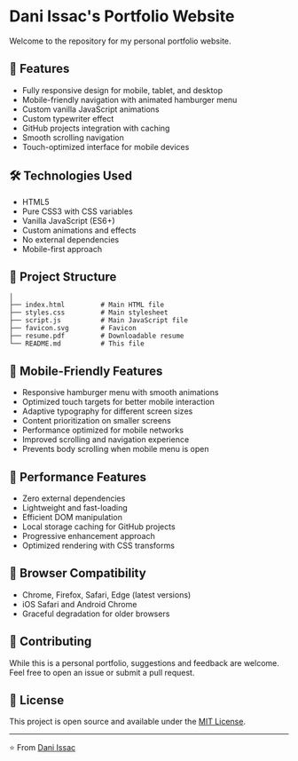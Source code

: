 # Dani Issac's Portfolio Website

Welcome to the repository for my personal portfolio website. 

## 🌟 Features

- Fully responsive design for mobile, tablet, and desktop
- Mobile-friendly navigation with animated hamburger menu
- Custom vanilla JavaScript animations
- Custom typewriter effect
- GitHub projects integration with caching
- Smooth scrolling navigation
- Touch-optimized interface for mobile devices

## 🛠 Technologies Used

- HTML5
- Pure CSS3 with CSS variables
- Vanilla JavaScript (ES6+)
- Custom animations and effects
- No external dependencies
- Mobile-first approach

## 📂 Project Structure
```
│
├── index.html         # Main HTML file
├── styles.css         # Main stylesheet
├── script.js          # Main JavaScript file
├── favicon.svg        # Favicon
├── resume.pdf         # Downloadable resume
└── README.md          # This file
```

## 📱 Mobile-Friendly Features

- Responsive hamburger menu with smooth animations
- Optimized touch targets for better mobile interaction
- Adaptive typography for different screen sizes
- Content prioritization on smaller screens
- Performance optimized for mobile networks
- Improved scrolling and navigation experience
- Prevents body scrolling when mobile menu is open

## 🚀 Performance Features

- Zero external dependencies
- Lightweight and fast-loading
- Efficient DOM manipulation
- Local storage caching for GitHub projects
- Progressive enhancement approach
- Optimized rendering with CSS transforms

## 🔄 Browser Compatibility

- Chrome, Firefox, Safari, Edge (latest versions)
- iOS Safari and Android Chrome
- Graceful degradation for older browsers

## 🤝 Contributing

While this is a personal portfolio, suggestions and feedback are welcome. Feel free to open an issue or submit a pull request.

## 📄 License

This project is open source and available under the [MIT License](LICENSE).

---

⭐️ From [Dani Issac](https://github.com/daniissac)

